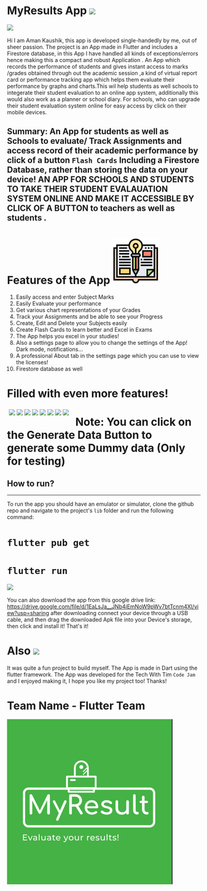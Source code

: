 # MyResults App <img src="https://raw.githubusercontent.com/flutter/website/master/src/_assets/image/flutter-lockup.png" height="120px">
<img src="https://camo.githubusercontent.com/fe892501f5aa89a263d51732d4c061ffa7040a0ee6c5d4cb16dc4b9d77c0d4b5/68747470733a2f2f63646e2e646973636f72646170702e636f6d2f6174746163686d656e74732f3533343639333730353434323133313938382f3733383435373937393636353235323336322f62616e6e65726269672e706e67">

Hi I am Aman Kaushik, this app is developed single-handedly by me, out of sheer passion. The project is an App made in Flutter and includes a Firestore database, in this App I have handled all kinds of exceptions/errors hence making this a compact and robust Application . An App which records the performance of students and gives instant access to marks /grades obtained through out the academic session ,a kind of virtual report card or performance tracking app  which  helps them evaluate their performance by graphs and charts.This wil help students as well schools to integerate their student evaluation to an online app system, additionally this would also work as a planner or school diary. For schools, who can upgrade their student evaluation system online for easy access by click on their mobile devices.

## Summary: An App for students as well as Schools  to evaluate/ Track Assignments and access record of their academic performance by click of a button  `Flash Cards` Including a Firestore Database, rather than storing the data on your device!  AN APP FOR SCHOOLS AND STUDENTS TO TAKE THEIR STUDENT EVALAUATION SYSTEM ONLINE AND MAKE IT ACCESSIBLE BY CLICK OF A BUTTON to teachers as well as students .




# Features of the App <img src="assets/book.png" height="120px">
1. Easily access and enter Subject Marks
2. Easily Evaluate your performance 
3. Get various chart representations of your Grades
4. Track your Assignments and be able to see your Progress
5. Create, Edit and Delete your Subjects easily
6. Create Flash Cards to learn better and Excel in Exams 
7. The App helps you excel in your studies!
8. Also a settings page to allow you to change the settings of the App! Dark mode, notifications...
9. A professional About tab in the settings page which you can use to view the licenses!
10. Firestore database as well

# Filled with even more features!

<div style="float: left;
  width: 33.33%;
  padding: 5px;"> 
   
   <image src="Screenshots/Areadme5.jpg" >
   <image src="Screenshots/Aimage8.jpg" >
   <image src="Screenshots/Areadme7.jpg" >
   <image src="Screenshots/Areadme6.jpg" >
   <image src="Screenshots/Areadme4.jpg" >
   <image src="Screenshots/Areadme3.jpg" >
   <image src="Screenshots/Areadme2.jpg" >
   <image src="Screenshots/Areadme1.jpg" >
   

</div>
   
# Note: You can click on the Generate Data Button to generate some Dummy data (Only for testing)
## How to run?
----

To run the app you should have an emulator or simulator, clone the github repo and navigate to the project's `lib` folder and run the following command:
# `flutter pub get` 
# `flutter run`
<div>
<image src="Screenshots/console.jpeg" >
  </div>

You can also download the app from this google drive link: https://drive.google.com/file/d/1EaLsJa__JNb4iEmNoW9pWv7btTcnm4Xl/view?usp=sharing
after downloading connect your device through a USB cable, and then drag the downloaded Apk file into your Device's storage, then click and install it!
That's it! 
# Also <img src="assets/excel.png">
It was quite a fun project to build myself. The App is made in Dart using the flutter framework. The App was developed for the Tech With Tim `Code Jam` and I enjoyed making it, I hope you like my project too! Thanks!


# Team Name - Flutter Team
<div> 
  <img src="assets/logo.png">
</div>
